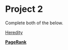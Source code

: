 # Project 2

Complete both of the below.

[Heredity](Project%202%201bab7f2aa5be4fc197e1e0a9670fb131/Heredity%20a060d06032f441dd809e6a98bd84d8d4.md)

[**PageRank**](Project%202%201bab7f2aa5be4fc197e1e0a9670fb131/PageRank%20a0df9bd5a1d9489c87a72f636966063e.md)